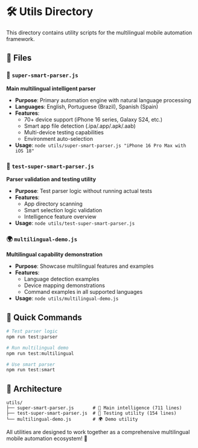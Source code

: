 # 🛠️ Utils Directory

This directory contains utility scripts for the multilingual mobile automation framework.

## 📁 Files

### 🧠 `super-smart-parser.js`
**Main multilingual intelligent parser**
- **Purpose**: Primary automation engine with natural language processing
- **Languages**: English, Portuguese (Brazil), Spanish (Spain)
- **Features**: 
  - 70+ device support (iPhone 16 series, Galaxy S24, etc.)
  - Smart app file detection (.ipa/.app/.apk/.aab)
  - Multi-device testing capabilities
  - Environment auto-selection
- **Usage**: `node utils/super-smart-parser.js "iPhone 16 Pro Max with iOS 18"`

### 🧪 `test-super-smart-parser.js`
**Parser validation and testing utility**
- **Purpose**: Test parser logic without running actual tests
- **Features**:
  - App directory scanning
  - Smart selection logic validation
  - Intelligence feature overview
- **Usage**: `node utils/test-super-smart-parser.js`

### 🌍 `multilingual-demo.js`
**Multilingual capability demonstration**
- **Purpose**: Showcase multilingual features and examples
- **Features**:
  - Language detection examples
  - Device mapping demonstrations
  - Command examples in all supported languages
- **Usage**: `node utils/multilingual-demo.js`

## 🚀 Quick Commands

```bash
# Test parser logic
npm run test:parser

# Run multilingual demo
npm run test:multilingual

# Use smart parser
npm run test:smart
```

## 🎯 Architecture

```
utils/
├── super-smart-parser.js       # 🧠 Main intelligence (711 lines)
├── test-super-smart-parser.js  # 🧪 Testing utility (154 lines)
└── multilingual-demo.js        # 🌍 Demo utility
```

All utilities are designed to work together as a comprehensive multilingual mobile automation ecosystem! 🚀
